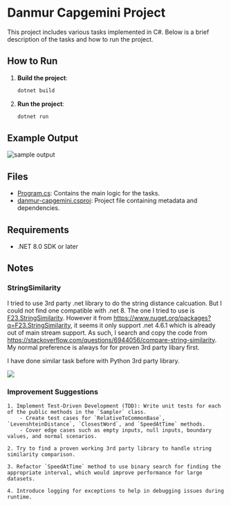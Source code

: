 # Danmur Capgemini Project

This project includes various tasks implemented in C#. Below is a brief description of the tasks and how to run the project.

## How to Run

1. **Build the project**:
    ```sh
    dotnet build
    ```

2. **Run the project**:
    ```sh
    dotnet run
    ```

## Example Output

![sample output](https://i.imgur.com/S2YhnwV.png)

## Files

- [Program.cs](Program.cs): Contains the main logic for the tasks.
- [danmur-capgemini.csproj](danmur-capgemini.csproj): Project file containing metadata and dependencies.

## Requirements

- .NET 8.0 SDK or later

## Notes

### StringSimilarity

I tried to use 3rd party .net library to do the string distance calcuation. But I could not find one compatible with .net 8.
The one I tried to use is [F23.StringSimilarity](https://github.com/feature23/StringSimilarity.NET). However it from https://www.nuget.org/packages?q=F23.StringSimilarity, it seems it only support .net 4.6.1 which is already out of main stream support. As such, I search and copy the code from https://stackoverflow.com/questions/6944056/compare-string-similarity.
My normal preference is always for for proven 3rd party libary first.

I have done similar task before with Python 3rd party library.

![](https://i.imgur.com/AoUNPU8.png)

### Improvement Suggestions

    1. Implement Test-Driven Development (TDD): Write unit tests for each of the public methods in the `Sampler` class.
        - Create test cases for `RelativeToCommonBase`, `LevenshteinDistance`, `ClosestWord`, and `SpeedAtTime` methods.
        - Cover edge cases such as empty inputs, null inputs, boundary values, and normal scenarios.

    2. Try to find a proven working 3rd party library to handle string similarity comparison.

    3. Refactor `SpeedAtTime` method to use binary search for finding the appropriate interval, which would improve performance for large datasets.

    4. Introduce logging for exceptions to help in debugging issues during runtime.
